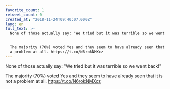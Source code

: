 ```yaml
---
favorite_count: 1
retweet_count: 0
created_at: "2018-11-24T09:40:07.000Z"
lang: en
full_text: >-
  None of those actually say: "We tried but it was terrible so we went back!"


  The majority (70%) voted Yes and they seem to have already seen that it is not
  a problem at all. https://t.co/N6rokNMXcz
---
```


None of those actually say: "We tried but it was terrible so we went back!"

The majority (70%) voted Yes and they seem to have already seen that it is not a
problem at all. <https://t.co/N6rokNMXcz>
